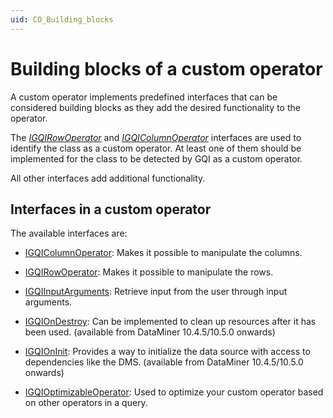 ```yaml
---
uid: CO_Building_blocks
---
```


# Building blocks of a custom operator

A custom operator implements predefined interfaces that can be considered building blocks as they add the desired functionality to the operator.

The [*IGQIRowOperator*](xref:GQI_IGQIDataSource) and [*IGQIColumnOperator*](xref:GQI_IGQIDataSource) interfaces are used to identify the class as a custom operator. At least one of them should be implemented for the class to be detected by GQI as a custom operator.

All other interfaces add additional functionality.

## Interfaces in a custom operator

The available interfaces are:

- [IGQIColumnOperator](xref:GQI_IGQIColumnOperator): Makes it possible to manipulate the columns.

- [IGQIRowOperator](xref:GQI_IGQIRowOperator): Makes it possible to manipulate the rows.

- [IGQIInputArguments](xref:GQI_IGQIInputArguments): Retrieve input from the user through input arguments.

- [IGQIOnDestroy](xref:GQI_IGQIOnDestroy): Can be implemented to clean up resources after it has been used. (available from DataMiner 10.4.5/10.5.0 onwards<!-- RN 38959 -->)

- [IGQIOnInit](xref:GQI_IGQIOnInit): Provides a way to initialize the data source with access to dependencies like the DMS. (available from DataMiner 10.4.5/10.5.0 onwards<!-- RN 38959 -->)

- [IGQIOptimizableOperator](xref:GQI_IGQIOptimizableOperator): Used to optimize your custom operator based on other operators in a query.